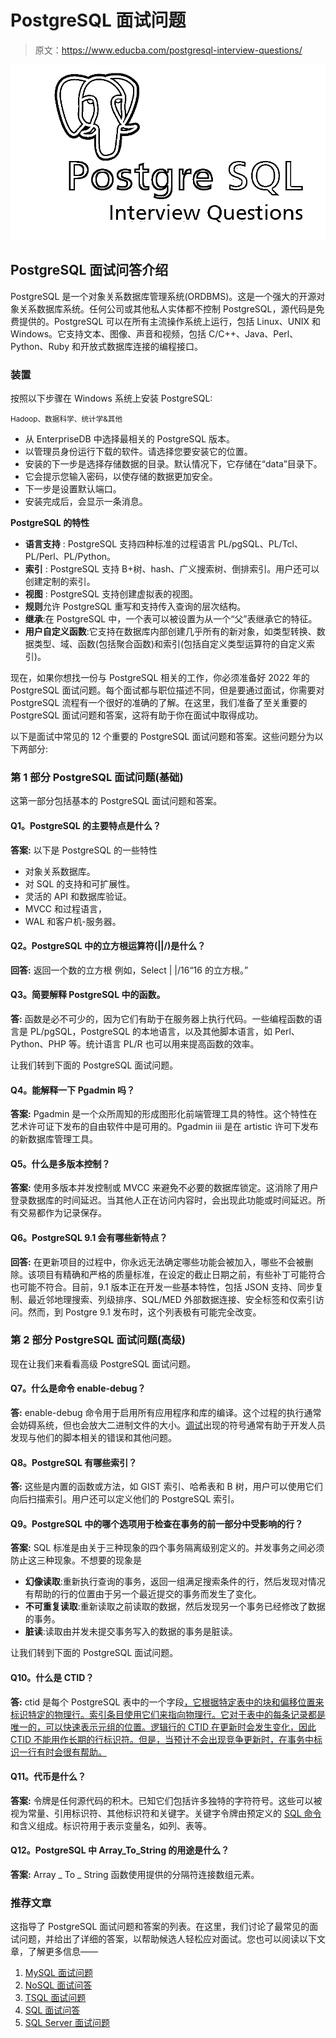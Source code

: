 # PostgreSQL 面试问题

> 原文：<https://www.educba.com/postgresql-interview-questions/>

![PostgreSQL Interview Questions](img/994db0349b57a8fdf60006cf8aafcdad.png)



## PostgreSQL 面试问答介绍

PostgreSQL 是一个对象关系数据库管理系统(ORDBMS)。这是一个强大的开源对象关系数据库系统。任何公司或其他私人实体都不控制 PostgreSQL，源代码是免费提供的。PostgreSQL 可以在所有主流操作系统上运行，包括 Linux、UNIX 和 Windows。它支持文本、图像、声音和视频，包括 C/C++、Java、Perl、Python、Ruby 和开放式数据库连接的编程接口。

### 装置

按照以下步骤在 Windows 系统上安装 PostgreSQL:

<small>Hadoop、数据科学、统计学&其他</small>

*   从 EnterpriseDB 中选择最相关的 PostgreSQL 版本。
*   以管理员身份运行下载的软件。请选择您要安装它的位置。
*   安装的下一步是选择存储数据的目录。默认情况下，它存储在“data”目录下。
*   它会提示您输入密码，以使存储的数据更加安全。
*   下一步是设置默认端口。
*   安装完成后，会显示一条消息。

**PostgreSQL 的特性**

*   **语言支持** : PostgreSQL 支持四种标准的过程语言 PL/pgSQL、PL/Tcl、PL/Perl、PL/Python。
*   **索引** : PostgreSQL 支持 B+树、hash、广义搜索树、倒排索引。用户还可以创建定制的索引。
*   **视图** : PostgreSQL 支持创建虚拟表的视图。
*   **规则**允许 PostgreSQL 重写和支持传入查询的层次结构。
*   **继承**:在 PostgreSQL 中，一个表可以被设置为从一个“父”表继承它的特征。
*   **用户自定义函数**:它支持在数据库内部创建几乎所有的新对象，如类型转换、数据类型、域、函数(包括聚合函数)和索引(包括自定义类型运算符的自定义索引)。

现在，如果你想找一份与 PostgreSQL 相关的工作，你必须准备好 2022 年的 PostgreSQL 面试问题。每个面试都与职位描述不同，但是要通过面试，你需要对 PostgreSQL 流程有一个很好的准确的了解。在这里，我们准备了至关重要的 PostgreSQL 面试问题和答案，这将有助于你在面试中取得成功。

以下是面试中常见的 12 个重要的 PostgreSQL 面试问题和答案。这些问题分为以下两部分:

### 第 1 部分 PostgreSQL 面试问题(基础)

这第一部分包括基本的 PostgreSQL 面试问题和答案。

#### Q1。PostgreSQL 的主要特点是什么？

**答案:**
以下是 PostgreSQL 的一些特性

*   对象关系数据库。
*   对 SQL 的支持和可扩展性。
*   灵活的 API 和数据库验证。
*   MVCC 和过程语言，
*   WAL 和客户机-服务器。

#### Q2。PostgreSQL 中的立方根运算符(||/)是什么？

**回答:**
返回一个数的立方根
例如，Select | |/16“16 的立方根。”

#### Q3。简要解释 PostgreSQL 中的函数。

**答:**
函数是必不可少的，因为它们有助于在服务器上执行代码。一些编程函数的语言是 PL/pgSQL，PostgreSQL 的本地语言，以及其他脚本语言，如 Perl、Python、PHP 等。统计语言 PL/R 也可以用来提高函数的效率。

让我们转到下面的 PostgreSQL 面试问题。

#### Q4。能解释一下 Pgadmin 吗？

**答案:**
Pgadmin 是一个众所周知的形成图形化前端管理工具的特性。这个特性在艺术许可证下发布的自由软件中是可用的。Pgadmin iii 是在 artistic 许可下发布的新数据库管理工具。

#### Q5。什么是多版本控制？

**答案:**
使用多版本并发控制或 MVCC 来避免不必要的数据库锁定。这消除了用户登录数据库的时间延迟。当其他人正在访问内容时，会出现此功能或时间延迟。所有交易都作为记录保存。

#### Q6。PostgreSQL 9.1 会有哪些新特点？

**回答:**
在更新项目的过程中，你永远无法确定哪些功能会被加入，哪些不会被删除。该项目有精确和严格的质量标准，在设定的截止日期之前，有些补丁可能符合也可能不符合。目前，9.1 版本正在开发一些基本特性，包括 JSON 支持、同步复制、最近邻地理搜索、列级排序、SQL/MED 外部数据连接、安全标签和仅索引访问。然而，到 Postgre 9.1 发布时，这个列表极有可能完全改变。

### 第 2 部分 PostgreSQL 面试问题(高级)

现在让我们来看看高级 PostgreSQL 面试问题。

#### Q7。什么是命令 enable-debug？

**答:**
enable-debug 命令用于启用所有应用程序和库的编译。这个过程的执行通常会妨碍系统，但也会放大二进制文件的大小。[调试](https://www.educba.com/what-is-debugging/)出现的符号通常有助于开发人员发现与他们的脚本相关的错误和其他问题。

#### Q8。PostgreSQL 有哪些索引？

**答:**
这些是内置的函数或方法，如 GIST 索引、哈希表和 B 树，用户可以使用它们向后扫描索引。用户还可以定义他们的 PostgreSQL 索引。

#### Q9。PostgreSQL 中的哪个选项用于检查在事务的前一部分中受影响的行？

**答案:**
SQL 标准是由关于三种现象的四个事务隔离级别定义的。并发事务之间必须防止这三种现象。不想要的现象是

*   **幻像读取**:重新执行查询的事务，返回一组满足搜索条件的行，然后发现对情况有帮助的行的位置由于另一个最近提交的事务而发生了变化。
*   **不可重复读取**:重新读取之前读取的数据，然后发现另一个事务已经修改了数据的事务。
*   **脏读**:读取由并发未提交事务写入的数据的事务是脏读。

让我们转到下面的 PostgreSQL 面试问题。

#### Q10。什么是 CTID？

**答:**
ctid 是每个 PostgreSQL 表中的一个字段[，它根据特定表中的块和偏移位置来标识特定的物理行。索引条目使用它们来指向物理行。它对于表中的每条记录都是唯一的，可以快速表示元组的位置。逻辑行的 CTID 在更新时会发生变化，因此 CTID 不能用作长期的行标识符。但是，当预计不会出现竞争更新时，在事务中标识一行有时会很有帮助。](https://www.educba.com/postgresql-table/)

#### Q11。代币是什么？

**答案:**
令牌是任何源代码的积木。已知它们包括许多独特的字符符号。这些可以被视为常量、引用标识符、其他标识符和关键字。关键字令牌由预定义的 [SQL 命令](https://www.educba.com/sql-commands-update/)和含义组成。标识符用于表示变量名，如列、表等。

#### Q12。PostgreSQL 中 Array_To_String 的用途是什么？

**答案:**
Array _ To _ String 函数使用提供的分隔符连接数组元素。

### 推荐文章

这指导了 PostgreSQL 面试问题和答案的列表。在这里，我们讨论了最常见的面试问题，并给出了详细的答案，以帮助候选人轻松应对面试。您也可以阅读以下文章，了解更多信息——

1.  [MySQL 面试问题](https://www.educba.com/mysql-interview-questions/)
2.  [NoSQL 面试问答](https://www.educba.com/nosql-interview-questions/)
3.  [TSQL 面试问题](https://www.educba.com/tsql-interview-questions/)
4.  [SQL 面试问答](https://www.educba.com/advance-sql-interview-questions/)
5.  [SQL Server 面试问题](https://www.educba.com/sql-server-interview-questions/)